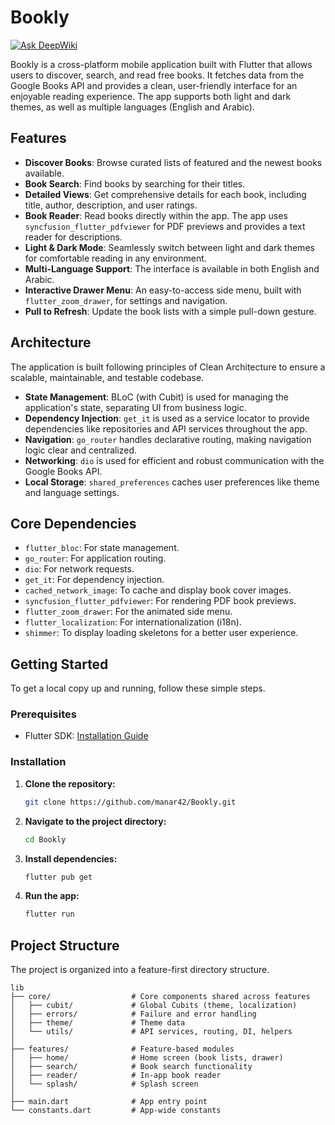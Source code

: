 # Bookly

[![Ask DeepWiki](https://devin.ai/assets/askdeepwiki.png)](https://deepwiki.com/manar42/Bookly)

Bookly is a cross-platform mobile application built with Flutter that allows users to discover, search, and read free books. It fetches data from the Google Books API and provides a clean, user-friendly interface for an enjoyable reading experience. The app supports both light and dark themes, as well as multiple languages (English and Arabic).

## Features

- **Discover Books**: Browse curated lists of featured and the newest books available.
- **Book Search**: Find books by searching for their titles.
- **Detailed Views**: Get comprehensive details for each book, including title, author, description, and user ratings.
- **Book Reader**: Read books directly within the app. The app uses `syncfusion_flutter_pdfviewer` for PDF previews and provides a text reader for descriptions.
- **Light & Dark Mode**: Seamlessly switch between light and dark themes for comfortable reading in any environment.
- **Multi-Language Support**: The interface is available in both English and Arabic.
- **Interactive Drawer Menu**: An easy-to-access side menu, built with `flutter_zoom_drawer`, for settings and navigation.
- **Pull to Refresh**: Update the book lists with a simple pull-down gesture.

## Architecture

The application is built following principles of Clean Architecture to ensure a scalable, maintainable, and testable codebase.

-   **State Management**: BLoC (with Cubit) is used for managing the application's state, separating UI from business logic.
-   **Dependency Injection**: `get_it` is used as a service locator to provide dependencies like repositories and API services throughout the app.
-   **Navigation**: `go_router` handles declarative routing, making navigation logic clear and centralized.
-   **Networking**: `dio` is used for efficient and robust communication with the Google Books API.
-   **Local Storage**: `shared_preferences` caches user preferences like theme and language settings.

## Core Dependencies

-   `flutter_bloc`: For state management.
-   `go_router`: For application routing.
-   `dio`: For network requests.
-   `get_it`: For dependency injection.
-   `cached_network_image`: To cache and display book cover images.
-   `syncfusion_flutter_pdfviewer`: For rendering PDF book previews.
-   `flutter_zoom_drawer`: For the animated side menu.
-   `flutter_localization`: For internationalization (i18n).
-   `shimmer`: To display loading skeletons for a better user experience.

## Getting Started

To get a local copy up and running, follow these simple steps.

### Prerequisites

-   Flutter SDK: [Installation Guide](https://flutter.dev/docs/get-started/install)

### Installation

1.  **Clone the repository:**
    ```sh
    git clone https://github.com/manar42/Bookly.git
    ```
2.  **Navigate to the project directory:**
    ```sh
    cd Bookly
    ```
3.  **Install dependencies:**
    ```sh
    flutter pub get
    ```
4.  **Run the app:**
    ```sh
    flutter run
    ```

## Project Structure

The project is organized into a feature-first directory structure.

```
lib
├── core/                  # Core components shared across features
│   ├── cubit/             # Global Cubits (theme, localization)
│   ├── errors/            # Failure and error handling
│   ├── theme/             # Theme data
│   └── utils/             # API services, routing, DI, helpers
│
├── features/              # Feature-based modules
│   ├── home/              # Home screen (book lists, drawer)
│   ├── search/            # Book search functionality
│   ├── reader/            # In-app book reader
│   └── splash/            # Splash screen
│
├── main.dart              # App entry point
└── constants.dart         # App-wide constants
